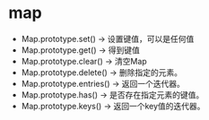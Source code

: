 # map
* Map.prototype.set() -> 设置键值，可以是任何值
* Map.prototype.get() -> 得到键值
* Map.prototype.clear() -> 清空Map
* Map.prototype.delete() -> 删除指定的元素。
* Map.prototype.entries() -> 返回一个迭代器。
* Map.prototype.has() -> 是否存在指定元素的键值。
* Map.prototype.keys() -> 返回一个key值的迭代器。